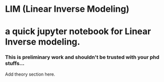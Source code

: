 # LIM (Linear Inverse Modeling)

# a quick jupyter notebook for Linear Inverse modeling. 

### This is preliminary work and shouldn't be trusted with your phd stuffs... 

Add theory section here. 
